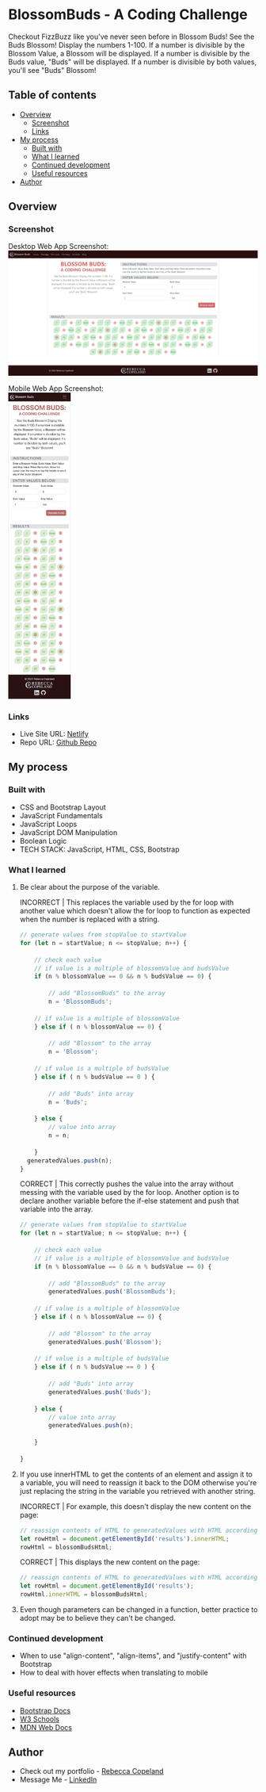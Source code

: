 # BlossomBuds - A Coding Challenge
Checkout FizzBuzz like you've never seen before in Blossom Buds!
See the Buds Blossom! Display the numbers 1-100. If a number is divisible by the Blossom Value, a Blossom will be displayed. If a number is divisible by the Buds value, "Buds" will be displayed. If a number is divisible by both values, you'll see "Buds" Blossom!

## Table of contents

- [Overview](#overview)
  - [Screenshot](#screenshot)
  - [Links](#links)
- [My process](#my-process)
  - [Built with](#built-with)
  - [What I learned](#what-i-learned)
  - [Continued development](#continued-development)
  - [Useful resources](#useful-resources)
- [Author](#author)

## Overview

### Screenshot

Desktop Web App Screenshot:
![Desktop Screenshot](./img/desktop-screenshot.png)

Mobile Web App Screenshot:
<br/>
<img src="./img/iphone-screenshot.JPG" alt="Mobile Screenshot" width="25%" height="auto">

### Links

- Live Site URL: [Netlify](https://fanciful-bublanina-1545ce.netlify.app/)
- Repo URL: [Github Repo](https://github.com/rebcop/BlossomBuds)

## My process

### Built with

- CSS and Bootstrap Layout
- JavaScript Fundamentals
- JavaScript Loops
- JavaScript DOM Manipulation
- Boolean Logic
- TECH STACK: JavaScript, HTML, CSS, Bootstrap

### What I learned

1. Be clear about the purpose of the variable.

    INCORRECT | This replaces the variable used by the for loop with another value which doesn't allow the for loop to function as expected when the number is replaced with a string.
    ```js
    // generate values from stopValue to startValue
    for (let n = startValue; n <= stopValue; n++) {
        
        // check each value
        // if value is a multiple of blossomValue and budsValue
        if (n % blossomValue == 0 && n % budsValue == 0) {
    
            // add "BlossomBuds" to the array
            n = 'BlossomBuds';
    
        // if value is a multiple of blossomValue
        } else if ( n % blossomValue == 0) {
    
            // add "Blossom" to the array
            n = 'Blossom';
    
        // if value is a multiple of budsValue
        } else if ( n % budsValue == 0 ) {
    
            // add "Buds" into array
            n = 'Buds';
    
        } else {
            // value into array
            n = n;
    
        }
      generatedValues.push(n);
    }
    ```
  
    CORRECT | This correctly pushes the value into the array without messing with the variable used by the for loop. Another option is to declare another variable before the if-else statement and push that variable into the array.
    ```js
    // generate values from stopValue to startValue
    for (let n = startValue; n <= stopValue; n++) {
        
        // check each value
        // if value is a multiple of blossomValue and budsValue
        if (n % blossomValue == 0 && n % budsValue == 0) {
    
            // add "BlossomBuds" to the array
            generatedValues.push('BlossomBuds');
    
        // if value is a multiple of blossomValue
        } else if ( n % blossomValue == 0) {
    
            // add "Blossom" to the array
            generatedValues.push('Blossom');
    
        // if value is a multiple of budsValue
        } else if ( n % budsValue == 0 ) {
    
            // add "Buds" into array
            generatedValues.push('Buds');
    
        } else {
            // value into array
            generatedValues.push(n);
    
        }
    
    }
    ```

2. If you use innerHTML to get the contents of an element and assign it to a variable, you will need to reassign it back to the DOM otherwise you're just replacing the string in the variable you retrieved with another string.

    INCORRECT | For example, this doesn't display the new content on the page:
    ```js
    // reassign contents of HTML to generatedValues with HTML accordingly
    let rowHtml = document.getElementById('results').innerHTML;
    rowHtml = blossomBudsHtml;    
    ```
    
    CORRECT | This displays the new content on the page:
    ```js
    // reassign contents of HTML to generatedValues with HTML accordingly
    let rowHtml = document.getElementById('results');
    rowHtml.innerHTML = blossomBudsHtml;
    ```
    
3. Even though parameters can be changed in a function, better practice to adopt may be to believe they can't be changed.


### Continued development

- When to use "align-content", "align-items", and "justify-content" with Bootstrap
- How to deal with hover effects when translating to mobile

### Useful resources

- [Bootstrap Docs](https://getbootstrap.com/docs/5.3/getting-started/introduction/)
- [W3 Schools](https://www.w3schools.com/js/default.asp)
- [MDN Web Docs](https://developer.mozilla.org/en-US/docs/Web/JavaScript)

## Author

- Check out my portfolio - [Rebecca Copeland](https://rebcop.dev/)
- Message Me - [LinkedIn](https://www.linkedin.com/in/rebcop/)
